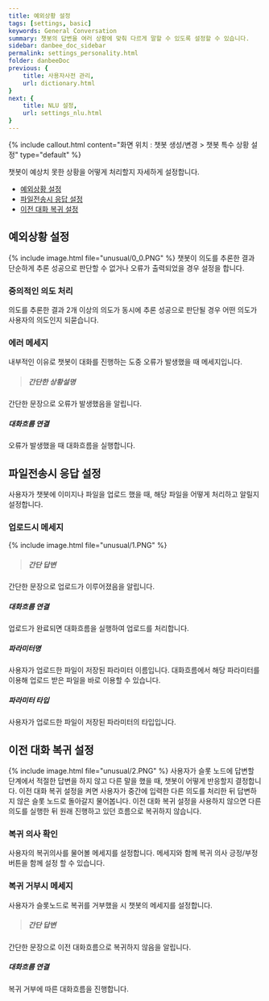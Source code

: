 ```yaml
---
title: 예외상황 설정
tags: [settings, basic]
keywords: General Conversation
summary: 챗봇의 답변을 여러 상황에 맞춰 다르게 말할 수 있도록 설정할 수 있습니다.
sidebar: danbee_doc_sidebar
permalink: settings_personality.html
folder: danbeeDoc
previous: {
    title: 사용자사전 관리,
    url: dictionary.html
}
next: {
    title: NLU 설정,
    url: settings_nlu.html
}
---
```


{% include callout.html content="화면 위치 : 챗봇 생성/변경 > 챗봇 특수 상황 설정" type="default" %}

챗봇이 예상치 못한 상황을 어떻게 처리할지 자세하게 설정합니다.

- [예외상황 설정](settings_personality.html#정확도별-기본답변-설정)
- [파일전송시 응답 설정](settings_personality.html#예외상황-설정)
- [이전 대화 복귀 설정](settings_personality.html#이전-대화-복귀-설정)


## 예외상황 설정
{% include image.html file="unusual/0_0.PNG" %}
챗봇이 의도를 추론한 결과 단순하게 추론 성공으로 판단할 수 없거나 오류가 출력되었을 경우 설정을 합니다.

### 중의적인 의도 처리
의도를 추론한 결과 2개 이상의 의도가 동시에 추론 성공으로 판단될 경우 어떤 의도가 사용자의 의도인지 되묻습니다.

### 에러 메세지
내부적인 이유로 챗봇이 대화를 진행하는 도중 오류가 발생했을 때 메세지입니다.
>##### 간단한 상황설명
간단한 문장으로 오류가 발생했음을 알립니다.
##### 대화흐름 연결
오류가 발생했을 때 대화흐름을 실행합니다.

## 파일전송시 응답 설정
사용자가 챗봇에 이미지나 파일을 업로드 했을 때, 해당 파일을 어떻게 처리하고 알릴지 설정합니다.

### 업로드시 메세지
{% include image.html file="unusual/1.PNG" %}
>##### 간단 답변
간단한 문장으로 업로드가 이루어졌음을 알립니다.
##### 대화흐름 연결
업로드가 완료되면 대화흐름을 실행하여 업로드를 처리합니다.
##### 파라미터명
사용자가 업로드한 파일이 저장된 파라미터 이름입니다. 대화흐름에서 해당 파라미터를 이용해 업로드 받은 파일을 바로 이용할 수 있습니다.
##### 파라미터 타입
사용자가 업로드한 파일이 저장된 파라미터의 타입입니다.

## 이전 대화 복귀 설정
{% include image.html file="unusual/2.PNG" %}
사용자가 슬롯 노드에 답변할 단계에서 적절한 답변을 하지 않고 다른 말을 했을 때, 챗봇이 어떻게 반응할지 결정합니다. 이전 대화 복귀 설정을 켜면 사용자가 중간에 입력한 다른 의도를 처리한 뒤 답변하지 않은 슬롯 노드로 돌아갈지 물어봅니다. 이전 대화 복귀 설정을 사용하지 않으면 다른 의도를 실행한 뒤 원래 진행하고 있던 흐름으로 복귀하지 않습니다.

### 복귀 의사 확인
사용자의 복귀의사를 물어볼 메세지를 설정합니다. 메세지와 함께 복귀 의사 긍정/부정 버튼을 함께 설정 할 수 있습니다.
### 복귀 거부시 메세지
사용자가 슬롯노드로 복귀를 거부했을 시 챗봇의 메세지를 설정합니다.
>##### 간단 답변
간단한 문장으로 이전 대화흐름으로 복귀하지 않음을 알립니다.
##### 대화흐름 연결
복귀 거부에 따른 대화흐름을 진행합니다.

<!-- 
## 기본 답변 설정(General)
**기본 답변(이하 General)**이란, 다음과 같은 상황에서 답변 내용을 설정할 수 있습니다. <br/>

- [Welcome Message](settings_personality.html#welcome-message) : Welcome
- [정확도별 기본답변 설정](settings_personality.html#정확도별-기본답변-설정) : Default Fallback, Reconfirm
- [예외상황 설정](settings_personality.html#예외상황-설정) : Multi Intent, Error
- [이전 대화 복귀 설정](settings_personality.html#이전-대화-복귀-설정) : 복귀 확인 메시지, No 답변 메시지


### Welcome Message
Welcome Message는 사용자가 처음 챗봇을 만났을 때 행동할 수 있는 사항에 대하여 설정하는 파트입니다.

#### Welcome
**Welcome**은 사용자가 처음 챗봇을 만났을 때 챗봇이 사용자를 반기며 하는 말입니다. 단순 답변과 대화흐름 활용, 2가지 버전을 선택할 수 있습니다.

 - Default
{% include image.html file="personality/personality_welcome01.png"  caption="Welcome Message - Default" %}

 - Chatflow

해당 상황에서 단순한 메시지 대신 특정 챗플로우의 Listen 노드로 연결하여 다양한 인사말을 할 수 있습니다. 예를 들어 다음과 같이 Welcome Message를 대화흐름으로 설정하여 Welcome 대화흐름을 선택합니다.

{% include image.html file="personality/personality_welcome02.png"  caption="Welcome Message - Chatflow" %}

 Speak 노드에 Random으로 메세지 보내기를 체크하면 처음 인사말에 해당 Speak 노드에 설정된 인사말이 랜덤으로 나가도록 만들 수 있습니다.
{% include image.html file="personality/personality_welcome03.png"  caption="Welcome Message - 대화흐름 랜덤 답변 예시" %}

### 정확도별 기본답변 설정
정확도별 기본답변 설정은 챗봇이 해당 의도를 어느 정도로 정확하게 이해했는가에 따라 다르게 반응하도록 설정할 수 있습니다. 챗봇이 반응하는 구간과 해당 구간의 메시지를 설정할 수 있습니다.

#### Default Fallback
**Default Fallback**은 챗봇이 사용자가 한 말의 Intent를 파악하지 못했을 때 기본적으로 하는 말입니다. 답변이 나가는 최소 확률보다 대화의도 매칭률이 작을 때, 또는 찾은 Intent가 <span style="color:#f69023; font-size:13px"><i class="fa fa-external-link-square" aria-hidden="true" style="margin-left:5px"></i> [채널 Fallback 설정](intent.html#채널-fallback-설정)</span>이 되어 있을 때 등 다양한 경우에 Default Fallback 메시지가 나가게 됩니다. Default Fallback의 다양한 케이스는 우측 <span style="color:#f69023; font-size:13px"><i class="fa fa-external-link-square" aria-hidden="true" style="margin-left:5px"></i> [테스트 패널의 디버그 모드](demo_n_test_panel.html#디버그-모드)</span>에서 자세하게 확인할 수 있습니다.

{% include image.html file="personality/personality_default01.png"  caption="Deafult Fallback Percent" %}

#### Default Fallback (대화흐름 방식)
Welcome과 마찬가지로 해당 상황에서 단순 답변 대신 특정 챗플로우의 Listen 노드로 연결하여 다양하게 메세지를 보낼 수 있습니다. API를 통해 데이터베이스에 있는 정보를 제공하거나 챗봇이 되물어보고 사용자가 답하는 시나리오를 만들 수 있습니다. 또는 상황에 따라 특정 대화흐름으로 전환(JUMP)할 수도 있습니다. 원래 목적으로 되돌리기 위해서는 대화흐름을 잘 활용하는 것이 중요합니다. 

{% include image.html file="personality/personality_default02.png"  caption="Deafult Fallback - Chatflow" %}

#### Default Fallback (일상대화 연결, 핑퐁)
사용자가 말하는 대화 맥락에 맞게 적절히 대응할 수 있다면, "잘 못알아 들었습니다."와 같은 변명보다 더 똑똑한 상대와 대화한다는 느낌을 주겠죠? 단비AI는 핑퐁의 일상대화에 바로 연결해서 쓸 수 있도록 되어 있습니다. <br> 
<a href="https://builder.pingpong.us" target="_blank">핑퐁(Beta)</a>은 어떠한 질문이나 말에도 센스있게 대답하는 일상대화 인공지능 친구입니다. 무료기간 동안에는 브랜드를 소개하는 문구가 같이 표시됩니다. 
{% include image.html file="personality/personality_default03.png"  caption="Deafult Fallback - 자동답변" %}
{% include note.html content="핑퐁은 베타서비스로 유료고객에 한해 무료로 제공되고 있습니다. 무료고객은 브랜드 메시지가 포함됩니다." %}





#### Reconfirm
**Reconfirm**은 사용자의 말과 대화의도 매칭률이 설정한 Reconfirm Percent 범위 안에 있을 때, 한번 더 어떤 의도로 말을 했는지 물어볼 때 하는 말입니다.
{% include image.html file="personality/personality_reconfirm01.png"  caption="Recofirm Message" %}

예를 들어 '배고파배고파배고파'라고 했을 경우 야식주문 대화의도 매칭률은 25% 입니다. 해당 매칭률은 설정해둔 Recofirm Percent 범위 20~60% 안에 들게 되기 때문에 우측과 같이 다시 물어보게 됩니다.

### 예외상황 설정
예외상황 설정에서는 다양한 예외 상황에 대해 대응하기 위한 답변을 설정할 수 있습니다.

#### Multi Intent
**Multi Intent**는 사용자가 한 말에 매칭되는 Intent가 2개 이상이고 해당 Intent들의 매칭률이 모두 동일할 때 해당 메세지와 함께 매칭된 Intent들을 모두 보여줍니다.
{% include image.html file="personality/personality_multi01.png"  caption="Multi 대화의도 Message" %}

예를 들어 '배고파'라는 말이 야식주문 Intent와 나가서먹자 대화의도에 같은 확률로 매칭될 경우 우측과 같이 Multi 대화의도 Message를 이용하여 되묻게 됩니다.

#### Error
**Error**는 사용자가 챗봇과 대화 중 챗봇 서버에서 예상치 못한 에러가 발생했을 때 사용자에게 하는 말입니다. 해당 메시지가 발송될 경우 danbee.Ai에 문의하시는 것을 권장합니다.

{% include image.html file="personality/personality_error01.png"  caption="Error Message" %}

Welcome과 마찬가지로 해당 상황에서 단순한 Error 메세지 대신 특정 챗플로우의 Listen 노드로 연결하여 다양하게 메시지를 보낼 수 있습니다.

### 이전 대화 복귀 설정
**이전 대화 복귀**란, 사용자가 챗봇의 질문에 대답하지 않고 다른 대화로 넘어갔을 때 이전 대화를 기억해두었다가 다시 이야기를 이어가는 기능입니다. 즉, 이전 대화 복귀는 실질적으로 사용자에게 질문에 대한 답을 받을 수 있는 Slot 노드와 Carousel 노드에 연관된 기능입니다.

{% include note.html content="Carousel 노드의 경우 '선택지값을 파라미터에 저장하기'가 설정된 Carousel 노드만을 의미합니다." %}
{% include image.html file="personality/personality_goback00.png"  caption="이전 대화 복귀가 가능한 Carousel 노드 설정" %}

해당 기능에 대하여 다음과 같은 다양한 설정들이 가능합니다.

{% include image.html file="personality/personality_goback01.png"  caption="이전 대화 복귀 설정" %}

#### 사용 여부
이전 대화 복귀 기능의 사용 여부를 설정할 수 있습니다. 우측 상단 Toggle 버튼을 이용해 간단하게 설정이 가능합니다.

#### 복귀 확인 메시지
이전 대화 복귀 기능 사용 시 챗봇이 되물어보는 말과 버튼명을 설정할 수 있습니다. 첫번째 버튼은 긍정의 의미, 두번째 버튼은 부정의 의미로 이용됩니다. 이때 danbee.Ai에서는 **slotMsg**라는 파라미터를 제공함니다.

 - slotMsg : 이전에 대화가 끊겼던 질문 메시지를 담고 있는 파라미터

이미지와 같이 #{slotMsg}라고 입력하면 이전 메시지를 가져와 되물을 수 있습니다.

{% include warning.html content="**slotMsg**는 오직 **복귀 확인 메시지** 영역에서만 사용할 수 있는 시스템 파라미터입니다. 버튼명, No 답변 메시지 등 다른 영역에서는 제공되지 않습니다." %}

#### No 답변 메시지
사용자가 두번째 버튼을 눌렀을 때 나가는 메시지 입니다. Welcome과 마찬가지로 단순 답변 외에도 Chatflow의 Listen 노드를 연결하여 다양한 답변을 설정할 수 있습니다.

#### 샘플 시나리오
이전 대화 복귀 설정에 대한 이해를 돕기 위한 샘플 시나리오입니다. 이전 대화 복귀 설정을 상단 이미지와 동일하게 하고 이야기를 진행합니다. 예를 들어 어떤 야식을 먹고 싶은지에 대해 이야기 하다가 날씨 이야기로 빠집니다. 만약 이전 대화 복귀가 설정되어 있다면 챗봇은 날씨 이야기가 끝난 뒤 다시 야식에 대해 물어보게 됩니다. 실 대화는 다음과 같이 이루어집니다.

{% include image.html file="personality/personality_goback02.png"  caption="이전 대화 복귀 예시" %}





 -->
